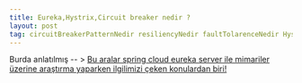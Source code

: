```yaml
---
title: Eureka,Hystrix,Circuit breaker nedir ?
layout: post
tag: circuitBreakerPatternNedir resiliencyNedir faultTolarenceNedir HystrixNedir
---
```


Burda anlatılmış -- > [Bu aralar spring cloud eureka server ile mimariler üzerine araştırma yaparken ilgilimizi çeken konulardan biri!](https://medium.com/trendyol-tech/nedir-bu-circuit-breaker-pattern-2d3d34948767)